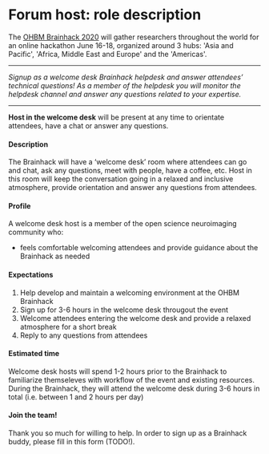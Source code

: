 # Forum host: role description

The [OHBM Brainhack 2020](https://ohbm.github.io/hackathon2020/) will gather researchers throughout the world for an online hackathon June 16-18, organized around 3 hubs: 'Asia and Pacific', 'Africa, Middle East and Europe' and the 'Americas'.

---

*Signup as a welcome desk Brainhack helpdesk and answer attendees’ technical questions! As a member of the helpdesk you will monitor the helpdesk channel and answer any questions related to your expertise.*

---

**Host in the welcome desk** will be present at any time to orientate attendees, have a chat or answer any questions. 

#### Description

The Brainhack will have a ‘welcome desk’ room where attendees can go and chat, ask any questions, meet with people, have a coffee, etc. Host in this room will keep the conversation going in a relaxed and inclusive atmosphere, provide orientation and answer any questions from attendees.

#### Profile

A welcome desk host is a member of the open science neuroimaging community who:
 - feels comfortable welcoming attendees and provide guidance about the Brainhack as needed
 

#### Expectations
1. Help develop and maintain a welcoming environment at the OHBM Brainhack
2. Sign up for 3-6 hours in the welcome desk througout the event
3. Welcome attendees entering the welcome desk and provide a relaxed atmosphere for a short break
3. Reply to any questions from attendees

#### Estimated time
Welcome desk hosts will spend 1-2 hours prior to the Brainhack to familiarize themseleves with workflow of the event and existing resources. During the Brainhack, they will attend the welcome desk during 3-6 hours in total (i.e. between 1 and 2 hours per day)

#### Join the team!
Thank you so much for willing to help. In order to sign up as a Brainhack buddy, please fill in this form (TODO!). 

